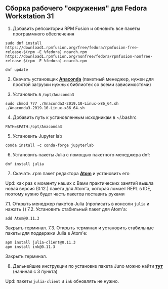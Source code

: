## Сборка рабочего "окружения" для Fedora Workstation 31

1. Добавить репозитории RPM Fusion и обновить все пакеты программного обеспечения

```
sudo dnf install https://download1.rpmfusion.org/free/fedora/rpmfusion-free-release-$(rpm -E %fedora).noarch.rpm https://download1.rpmfusion.org/nonfree/fedora/rpmfusion-nonfree-release-$(rpm -E %fedora).noarch.rpm

dnf update

```

2. Скачать установщик **[Anaconda](https://www.anaconda.com/distribution/#download-section)** (пакетный менеджер, нужен для простой загрузки нужных библиотек со всеми зависимостями)

3. Установить в `/opt/Anaconda3`

```
sudo chmod 777 ./Anaconda3-2019.10-Linux-x86_64.sh
./Anaconda3-2019.10-Linux-x86_64.sh
```

4. Добавить путь к установленным исходникам в ~/.bashrc

```
PATH=$PATH:/opt/Anaconda3
```

5. Установить Jupyter lab

```
conda install -c conda-forge jupyterlab
```

6. Установить пакеты Julia с помощью пакетного менеджера dnf:

```
dnf install julia
```

7. Скачать .rpm пакет редактора **[Atom](https://atom.io/)** и установить его

Upd: как раз к моменту наших с Вами практических занятий вышла новая версия (0.12.) пакета для Atom'a, которая ломает REPL в IDE, поэтому нужно будет часть пакетов поставить руками

7.1. Открыть менеджер пакетов Julia (прописать в консоли `julia` и нажать `]`)
7.2. Установить стабильный пакет для Atom'a:
```
add Atom@0.11.3
```
Закрыть терминал.
7.3. Открыть терминал и установить стабильные пакеты для поддержки Julia в Atom'e:
```
apm install julia-client@0.11.3
apm install ink@0.11.3

```
Закрыть терминал.

8. Дальнейшие инструкции по установке пакета Juno можно найти **[тут](https://docs.junolab.org/latest/man/installation/)** (начиная с 3 пункта)

Upd: пакеты `julia-client` и `ink` обновлять не нужно.
